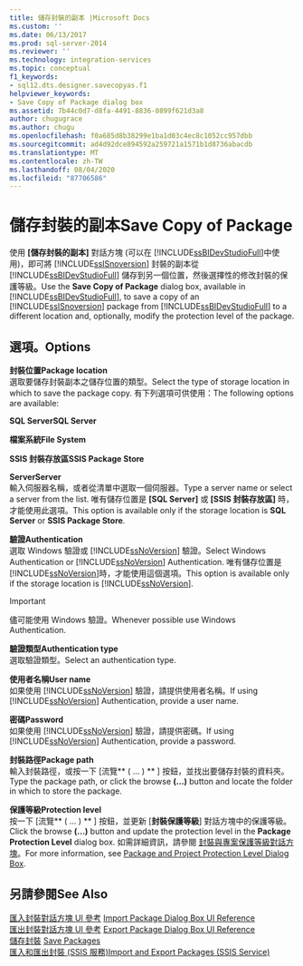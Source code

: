 ```yaml
---
title: 儲存封裝的副本 |Microsoft Docs
ms.custom: ''
ms.date: 06/13/2017
ms.prod: sql-server-2014
ms.reviewer: ''
ms.technology: integration-services
ms.topic: conceptual
f1_keywords:
- sql12.dts.designer.savecopyas.f1
helpviewer_keywords:
- Save Copy of Package dialog box
ms.assetid: 7b44c0d7-d8fa-4491-8836-0899f621d3a8
author: chugugrace
ms.author: chugu
ms.openlocfilehash: f0a685d8b38299e1ba1d03c4ec8c1052cc957dbb
ms.sourcegitcommit: ad4d92dce894592a259721a1571b1d8736abacdb
ms.translationtype: MT
ms.contentlocale: zh-TW
ms.lasthandoff: 08/04/2020
ms.locfileid: "87706586"
---
```

# <a name="save-copy-of-package"></a><span data-ttu-id="9e215-102">儲存封裝的副本</span><span class="sxs-lookup"><span data-stu-id="9e215-102">Save Copy of Package</span></span>
  <span data-ttu-id="9e215-103">使用 **[儲存封裝的副本]** 對話方塊 (可以在 [!INCLUDE[ssBIDevStudioFull](../includes/ssbidevstudiofull-md.md)]中使用)，即可將 [!INCLUDE[ssISnoversion](../includes/ssisnoversion-md.md)] 封裝的副本從 [!INCLUDE[ssBIDevStudioFull](../includes/ssbidevstudiofull-md.md)] 儲存到另一個位置，然後選擇性的修改封裝的保護等級。</span><span class="sxs-lookup"><span data-stu-id="9e215-103">Use the **Save Copy of Package** dialog box, available in [!INCLUDE[ssBIDevStudioFull](../includes/ssbidevstudiofull-md.md)], to save a copy of an [!INCLUDE[ssISnoversion](../includes/ssisnoversion-md.md)] package from [!INCLUDE[ssBIDevStudioFull](../includes/ssbidevstudiofull-md.md)] to a different location and, optionally, modify the protection level of the package.</span></span>  
  
## <a name="options"></a><span data-ttu-id="9e215-104">選項。</span><span class="sxs-lookup"><span data-stu-id="9e215-104">Options</span></span>  
 <span data-ttu-id="9e215-105">**封裝位置**</span><span class="sxs-lookup"><span data-stu-id="9e215-105">**Package location**</span></span>  
 <span data-ttu-id="9e215-106">選取要儲存封裝副本之儲存位置的類型。</span><span class="sxs-lookup"><span data-stu-id="9e215-106">Select the type of storage location in which to save the package copy.</span></span> <span data-ttu-id="9e215-107">有下列選項可供使用：</span><span class="sxs-lookup"><span data-stu-id="9e215-107">The following options are available:</span></span>  
  
 <span data-ttu-id="9e215-108">**SQL Server**</span><span class="sxs-lookup"><span data-stu-id="9e215-108">**SQL Server**</span></span>  
  
 <span data-ttu-id="9e215-109">**檔案系統**</span><span class="sxs-lookup"><span data-stu-id="9e215-109">**File System**</span></span>  
  
 <span data-ttu-id="9e215-110">**SSIS 封裝存放區**</span><span class="sxs-lookup"><span data-stu-id="9e215-110">**SSIS Package Store**</span></span>  
  
 <span data-ttu-id="9e215-111">**Server**</span><span class="sxs-lookup"><span data-stu-id="9e215-111">**Server**</span></span>  
 <span data-ttu-id="9e215-112">輸入伺服器名稱，或者從清單中選取一個伺服器。</span><span class="sxs-lookup"><span data-stu-id="9e215-112">Type a server name or select a server from the list.</span></span> <span data-ttu-id="9e215-113">唯有儲存位置是 **[SQL Server]** 或 **[SSIS 封裝存放區]** 時，才能使用此選項。</span><span class="sxs-lookup"><span data-stu-id="9e215-113">This option is available only if the storage location is **SQL Server** or **SSIS Package Store**.</span></span>  
  
 <span data-ttu-id="9e215-114">**驗證**</span><span class="sxs-lookup"><span data-stu-id="9e215-114">**Authentication**</span></span>  
 <span data-ttu-id="9e215-115">選取 Windows 驗證或 [!INCLUDE[ssNoVersion](../includes/ssnoversion-md.md)] 驗證。</span><span class="sxs-lookup"><span data-stu-id="9e215-115">Select Windows Authentication or [!INCLUDE[ssNoVersion](../includes/ssnoversion-md.md)] Authentication.</span></span> <span data-ttu-id="9e215-116">唯有儲存位置是 [!INCLUDE[ssNoVersion](../includes/ssnoversion-md.md)]時，才能使用這個選項。</span><span class="sxs-lookup"><span data-stu-id="9e215-116">This option is available only if the storage location is [!INCLUDE[ssNoVersion](../includes/ssnoversion-md.md)].</span></span>  
  
> [!IMPORTANT]  
>  <span data-ttu-id="9e215-117">儘可能使用 Windows 驗證。</span><span class="sxs-lookup"><span data-stu-id="9e215-117">Whenever possible use Windows Authentication.</span></span>  
  
 <span data-ttu-id="9e215-118">**驗證類型**</span><span class="sxs-lookup"><span data-stu-id="9e215-118">**Authentication type**</span></span>  
 <span data-ttu-id="9e215-119">選取驗證類型。</span><span class="sxs-lookup"><span data-stu-id="9e215-119">Select an authentication type.</span></span>  
  
 <span data-ttu-id="9e215-120">**使用者名稱**</span><span class="sxs-lookup"><span data-stu-id="9e215-120">**User name**</span></span>  
 <span data-ttu-id="9e215-121">如果使用 [!INCLUDE[ssNoVersion](../includes/ssnoversion-md.md)] 驗證，請提供使用者名稱。</span><span class="sxs-lookup"><span data-stu-id="9e215-121">If using [!INCLUDE[ssNoVersion](../includes/ssnoversion-md.md)] Authentication, provide a user name.</span></span>  
  
 <span data-ttu-id="9e215-122">**密碼**</span><span class="sxs-lookup"><span data-stu-id="9e215-122">**Password**</span></span>  
 <span data-ttu-id="9e215-123">如果使用 [!INCLUDE[ssNoVersion](../includes/ssnoversion-md.md)] 驗證，請提供密碼。</span><span class="sxs-lookup"><span data-stu-id="9e215-123">If using [!INCLUDE[ssNoVersion](../includes/ssnoversion-md.md)] Authentication, provide a password.</span></span>  
  
 <span data-ttu-id="9e215-124">**封裝路徑**</span><span class="sxs-lookup"><span data-stu-id="9e215-124">**Package path**</span></span>  
 <span data-ttu-id="9e215-125">輸入封裝路徑，或按一下 [流覽\*\* ( ... ) \*\* ] 按鈕，並找出要儲存封裝的資料夾。</span><span class="sxs-lookup"><span data-stu-id="9e215-125">Type the package path, or click the browse **(...)** button and locate the folder in which to store the package.</span></span>  
  
 <span data-ttu-id="9e215-126">**保護等級**</span><span class="sxs-lookup"><span data-stu-id="9e215-126">**Protection level**</span></span>  
 <span data-ttu-id="9e215-127">按一下 [流覽\*\* ( ... ) \*\* ] 按鈕，並更新 [**封裝保護等級**] 對話方塊中的保護等級。</span><span class="sxs-lookup"><span data-stu-id="9e215-127">Click the browse **(...)** button and update the protection level in the **Package Protection Level** dialog box.</span></span> <span data-ttu-id="9e215-128">如需詳細資訊，請參閱 [封裝與專案保護等級對話方塊](../../2014/integration-services/package-and-project-protection-level-dialog-box.md)。</span><span class="sxs-lookup"><span data-stu-id="9e215-128">For more information, see [Package and Project Protection Level Dialog Box](../../2014/integration-services/package-and-project-protection-level-dialog-box.md).</span></span>  
  
## <a name="see-also"></a><span data-ttu-id="9e215-129">另請參閱</span><span class="sxs-lookup"><span data-stu-id="9e215-129">See Also</span></span>  
 <span data-ttu-id="9e215-130">[匯入封裝對話方塊 UI 參考](../../2014/integration-services/import-package-dialog-box-ui-reference.md) </span><span class="sxs-lookup"><span data-stu-id="9e215-130">[Import Package Dialog Box UI Reference](../../2014/integration-services/import-package-dialog-box-ui-reference.md) </span></span>  
 <span data-ttu-id="9e215-131">[匯出封裝對話方塊 UI 參考](../../2014/integration-services/export-package-dialog-box-ui-reference.md) </span><span class="sxs-lookup"><span data-stu-id="9e215-131">[Export Package Dialog Box UI Reference](../../2014/integration-services/export-package-dialog-box-ui-reference.md) </span></span>  
 <span data-ttu-id="9e215-132">[儲存封裝](save-packages.md) </span><span class="sxs-lookup"><span data-stu-id="9e215-132">[Save Packages](save-packages.md) </span></span>  
 [<span data-ttu-id="9e215-133">匯入和匯出封裝 &#40;SSIS 服務&#41;</span><span class="sxs-lookup"><span data-stu-id="9e215-133">Import and Export Packages &#40;SSIS Service&#41;</span></span>](../../2014/integration-services/import-and-export-packages-ssis-service.md)  
  
  
